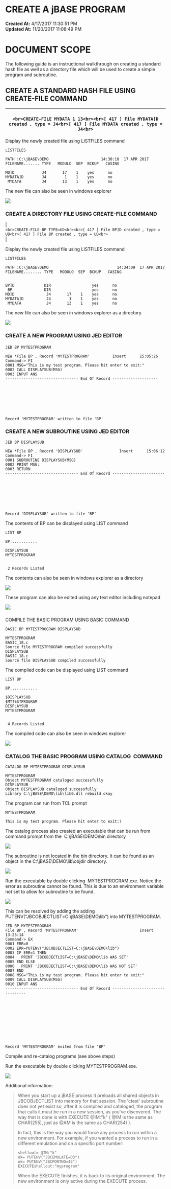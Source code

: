 # CREATE A jBASE PROGRAM

**Created At:** 4/17/2017 11:30:51 PM  
**Updated At:** 11/20/2017 11:08:49 PM  


# DOCUMENT SCOPE

The following guide is an instructional walkthrough on creating a standard hash file as well as a directory file which will be used to create a simple program and subroutine.

## CREATE A STANDARD HASH FILE USING CREATE-FILE COMMAND




| <br>```<br>CREATE-FILE MYDATA 1 13<br><br>[ 417 ] File MYDATA]D created , type = J4<br>[ 417 ] File MYDATA created , type = J4<br>```<br> |
| --- |


Display the newly created file using LISTFILES command

```
LISTFILES

PATH :C:\jBASE\DEMO                       14:30:18  17 APR 2017
FILENAME....... TYPE   MODULO  SEP  BCKUP   CASING

MD]D            J4       17    1    yes      no
MYDATA]D        J4        1    1    yes      no
 MYDATA         J4       13    1    yes      no
```

The new file can also be seen in windows explorer

![](https://static.helpjuice.com/helpjuice_production/uploads/upload/image/3397/104833/CREATE-FILE_MYDATA.PNG)



### CREATE A DIRECTORY FILE USING CREATE-FILE COMMAND




| <br>```<br>CREATE-FILE BP TYPE=UD<br><br>[ 417 ] File BP]D created , type = UD<br>[ 417 ] File BP created , type = UD<br>```<br> |


Display the newly created file using LISTFILES command

```
LISTFILES

PATH :C:\jBASE\DEMO                              14:34:09  17 APR 2017
FILENAME........ TYPE   MODULO  SEP  BCKUP   CASING


BP]D             DIR                  yes      no
 BP              DIR                  yes      no
MD]D              J4       17    1    yes      no
MYDATA]D          J4        1    1    yes      no
 MYDATA           J4       13    1    yes      no
```

The new file can also be seen in windows explorer as a directory

![](https://static.helpjuice.com/helpjuice_production/uploads/upload/image/3397/104834/CREATE-FILE_BP.PNG)

### CREATE A NEW PROGRAM USING JED EDITOR

#### 
```
JED BP MYTESTPROGRAM

NEW *File BP , Record 'MYTESTPROGRAM'          Insert      15:05:26
Command-> FI
0001 MSG="This is my test program. Please hit enter to exit:"
0002 CALL DISPLAYSUB(MSG)
0003 INPUT ANS
-------------------------------- End Of Record --------------------








Record 'MYTESTPROGRAM' written to file 'BP'
```


### CREATE A NEW SUBROUTINE USING JED EDITOR

```
JED BP DISPLAYSUB

NEW *File BP , Record 'DISPLAYSUB'                Insert      15:06:12
Command-> FI
0001 SUBROUTINE DISPLAYSUB(MSG)
0002 PRINT MSG:
0003 RETURN
-------------------------------- End Of Record -----------------------








Record 'DISPLAYSUB' written to file 'BP'
```

The contents of BP can be displayed using LIST command

```
LIST BP

BP............

DISPLAYSUB
MYTESTPROGRAM


 2 Records Listed
```

The contents can also be seen in windows explorer as a directory

![](https://static.helpjuice.com/helpjuice_production/uploads/upload/image/3397/104835/NEWPROGRAMS.PNG)

These program can also be edited using any text editor including notepad

![](https://static.helpjuice.com/helpjuice_production/uploads/upload/image/3397/104836/notepad.PNG)

### 
COMPILE THE BASIC PROGRAM USING BASIC COMMAND

```
BASIC BP MYTESTPROGRAM DISPLAYSUB

MYTESTPROGRAM
BASIC_18.c
Source file MYTESTPROGRAM compiled successfully
DISPLAYSUB
BASIC_18.c
Source file DISPLAYSUB compiled successfully
```

The compiled code can be displayed using LIST command

```
LIST BP
```

```
BP............

$DISPLAYSUB
$MYTESTPROGRAM
DISPLAYSUB
MYTESTPROGRAM


 4 Records Listed
```

The compiled code can also be seen in windows explorer

![](https://static.helpjuice.com/helpjuice_production/uploads/upload/image/3397/104837/COMPILEDCODE.PNG)

### 


### CATALOG THE BASIC PROGRAM USING CATALOG  COMMAND

```
CATALOG BP MYTESTPROGRAM DISPLAYSUB

MYTESTPROGRAM
Object MYTESTPROGRAM cataloged successfully
DISPLAYSUB
Object DISPLAYSUB cataloged successfully
Library C:\jBASE\DEMO\lib\lib0.dll rebuild okay
```

The program can run from TCL prompt

```
MYTESTPROGRAM

This is my test program. Please hit enter to exit:?
```

The catalog process also created an executable that can be run from command prompt from the  C:\jBASE\DEMO\bin directory

![](https://static.helpjuice.com/helpjuice_production/uploads/upload/image/3397/105363/EXE.PNG)



The subroutine is not located in the bin directory. It can be found as an object in the C:\jBASE\DEMO\lib\objdir directory.

![](https://static.helpjuice.com/helpjuice_production/uploads/upload/image/3397/104843/obj.PNG)





Run the executable by double clicking  MYTESTPROGRAM.exe. Notice the error as subroutine cannot be found. This is due to an environment variable not set to allow for subroutine to be found.

![](https://static.helpjuice.com/helpjuice_production/uploads/upload/image/3397/105364/ERROR.PNG)



This can be resolved by adding the adding PUTENV("JBCOBJECTLIST=C:\jBASE\DEMO\lib") into MYTESTPROGRAM.

```
JED BP MYTESTPROGRAM
File BP , Record 'MYTESTPROGRAM'                           Insert      13:25:14
Command-> EX
0001 ERR=0
0002 ERR=PUTENV("JBCOBJECTLIST=C:\jBASE\DEMO\lib")
0003 IF ERR=1 THEN
0004   PRINT 'JBCOBJECTLIST=C:\jBASE\DEMO\lib WAS SET'
0005 END ELSE
0006   PRINT 'JBCOBJECTLIST=C:\jBASE\DEMO\lib WAS NOT SET'
0007 END
0008 MSG="This is my test program. Please hit enter to exit:"
0009 CALL DISPLAYSUB(MSG)
0010 INPUT ANS
-------------------------------- End Of Record --------------------------------











Record 'MYTESTPROGRAM' exited from file 'BP'
```



Compile and re-catalog programs (see above steps)

Run the executable by double clicking MYTESTPROGRAM.exe.

![](https://static.helpjuice.com/helpjuice_production/uploads/upload/image/3397/105365/FIXED.PNG)

Additional information:


> When you start up a jBASE process it preloads all shared objects in JBCOBJECTLIST into memory for that session. The 'ctest' subroutine does not yet exist so, after it is compiled and cataloged, the program that calls it must be run in a new session, as you've discovered. The way that is done is with EXECUTE @IM:"k" ( @IM is the same as CHAR(255), just as @AM is the same as CHAR(254) ).
> 
> In fact, this is the way you would force any process to run within a new environment. For example, if you wanted a process to run in a different emulation and on a specific port number:
> 
> ```
> shellout= @IM:"k"
> ok= PUTENV("JBCEMULATE=D3")
> ok= PUTENV("JBCPORTNO=42")
> EXECUTEshellout:"myprogram"
> ```
> 
> When the EXECUTE finishes, it is back to its original environment. The new environment is only active during the EXECUTE process.



